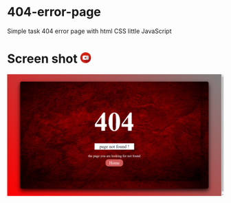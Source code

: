 # 404-error-page
Simple task 404 error page with html CSS little JavaScript
<h1>Screen shot <a href="https://www.youtube.com/watch?v=rizQ0YgXkLE"><img height="25px" src="youtube.png"></a></h1>
<img src="Screenshot (387).png">
